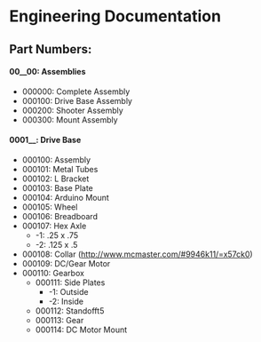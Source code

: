 # Engineering Documentation
## Part Numbers:
#### 00__00: Assemblies
- 000000: Complete Assembly
- 000100: Drive Base Assembly
- 000200: Shooter Assembly
- 000300: Mount Assembly

#### 0001__: Drive Base
- 000100: Assembly
- 000101: Metal Tubes
- 000102: L Bracket
- 000103: Base Plate
- 000104: Arduino Mount
- 000105: Wheel
- 000106: Breadboard
- 000107: Hex Axle
	- -1: .25 x .75
	- -2: .125 x .5
- 000108: Collar (http://www.mcmaster.com/#9946k11/=x57ck0)
- 000109: DC/Gear Motor
- 000110: Gearbox
	- 000111: Side Plates
		- -1: Outside
		- -2: Inside
	- 000112: Standofft5
	- 000113: Gear
	- 000114: DC Motor Mount